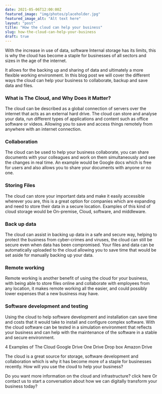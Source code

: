 ```yaml
---
date: 2021-05-06T12:00:00Z
featured_image: "img/photos/placeholder.jpg"
featured_image_alt: "Alt text here"
layout: "post"
title: "How the cloud can help your business"
slug: how-the-cloud-can-help-your-business
draft: true
---
```


With the increase in use of data, software Internal storage has its limits, this is why the cloud has become a staple for businesses of all sectors and sizes in the age of the internet.

It allows for the backing up and sharing of data and ultimately a more flexible working environment. In this blog post we will cover the different ways the cloud can help your business to collaborate, backup and save data and files.

### What is The Cloud, and Why Does it Matter?

The cloud can be described as a global connection of servers over the internet that acts as an external hard drive. The cloud can store and analyse your data, run different types of applications and content such as office software or videos. Allowing you to save and access things remotely from anywhere with an internet connection. 

### Collaboration

The cloud can be used to help your business collaborate, you can share documents with your colleagues and work on them simultaneously and see the changes in real time. An example would be Google docs which is free for users and also allows you to share your documents with anyone or no one.

### Storing Files

The cloud can store your important data and make it easily accessible wherever you are, this is a great option for companies which are expanding and need to store their data in a secure location. Examples of this kind of cloud storage would be On-premise, Cloud, software, and middleware.

### Back up data

The cloud can assist in backing up data in a safe and secure way, helping to protect the business from cyber-crimes and viruses, the cloud can still be secure even when data has been compromised. Your files and data can be automatically uploaded to the cloud allowing you to save time that would be set aside for manually backing up your data. 

### Remote working

Remote working is another benefit of using the cloud for your business, with being able to store files online and collaborate with employees from any location, it makes remote working all the easier, and could possibly lower expenses that a new business may have.

### Software development and testing

Using the cloud to help software development and installation can save time and costs that it would take to install and configure complex software. With the cloud software can be tested in a simulation environment that reflects your business and can help with the maintenance of the software in a stable and secure environment.

4 Examples of The Cloud 
Google Drive
One Drive
Drop box
Amazon Drive

The cloud is a great source for storage, software development and collaboration which is why it has become more of a staple for businesses recently. How will you use the cloud to help your business?

Do you want more information on the cloud and infrastructure? click here
Or contact us to start a conversation about how we can digitally transform your business today?
